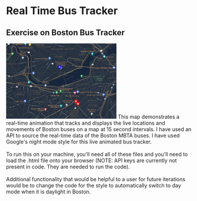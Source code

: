 # Real Time Bus Tracker
## Exercise on Boston Bus Tracker
<img src= "BostonBusTracker.png" width='300'/>
This map demonstrates a real-time animation that tracks and displays the live locations and movements of Boston buses on a map at 15 second intervals. I have used an API to source the real-time data of the Boston MBTA buses. I have used Google's night mode style for this live animated bus tracker.
<br></br>
To run this on your machine, you'll need all of these files and you'll need to load the .html file onto your browser (NOTE: API keys are currently not present in code. They are needed to run the code). 
<br></br>
Additional functionality that would be helpful to a user for future iterations would be to change the code for the style to automatically switch to day mode when it is daylight in Boston.

